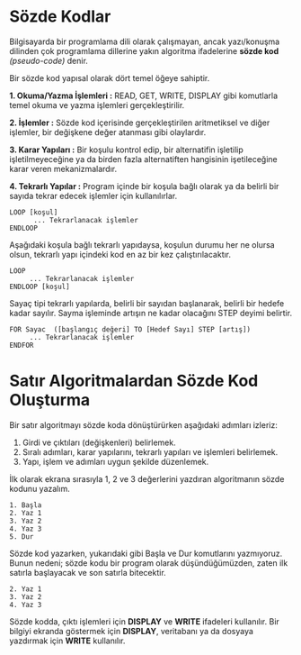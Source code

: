 # Sözde Kodlar

Bilgisayarda bir programlama dili olarak çalışmayan, ancak yazı/konuşma dilinden çok programlama dillerine yakın algoritma ifadelerine **sözde kod** *(pseudo-code)* denir.

Bir sözde kod yapısal olarak dört temel öğeye sahiptir.

**1. Okuma/Yazma İşlemleri :** READ, GET, WRITE, DISPLAY gibi komutlarla temel okuma ve yazma işlemleri gerçekleştirilir.

**2. İşlemler :** Sözde kod içerisinde gerçekleştirilen aritmetiksel ve diğer işlemler, bir değişkene değer atanması gibi olaylardır.

**3. Karar Yapıları :** Bir koşulu kontrol edip, bir alternatifin işletilip işletilmeyeceğine ya da birden fazla alternatiften hangisinin işetileceğine karar veren mekanizmalardır.

**4. Tekrarlı Yapılar :** Program içinde bir koşula bağlı olarak ya da belirli bir sayıda tekrar edecek işlemler için kullanılırlar. 

```
LOOP [koşul]
      ... Tekrarlanacak işlemler
ENDLOOP
```
Aşağıdaki koşula bağlı tekrarlı yapıdaysa, koşulun durumu her ne olursa olsun, tekrarlı yapı içindeki kod en az bir kez çalıştırılacaktır.

```
LOOP
     ... Tekrarlanacak işlemler
ENDLOOP [koşul]
```

Sayaç tipi tekrarlı yapılarda, belirli bir sayıdan başlanarak, belirli bir hedefe kadar sayılır. Sayma işleminde artışın ne kadar olacağını STEP deyimi belirtir.

```
FOR Sayac  ([başlangıç değeri] TO [Hedef Sayı] STEP [artış])
     ... Tekrarlanacak işlemler
ENDFOR
```

# Satır Algoritmalardan Sözde Kod Oluşturma

Bir satır algoritmayı sözde koda dönüştürürken aşağıdaki adımları izleriz:

1. Girdi ve çıktıları (değişkenleri) belirlemek.
2. Sıralı adımları, karar yapılarını, tekrarlı yapıları ve işlemleri belirlemek.
3. Yapı, işlem ve adımları uygun şekilde düzenlemek.

İlk olarak ekrana sırasıyla 1, 2 ve 3 değerlerini yazdıran algoritmanın sözde kodunu yazalım.

```
1. Başla
2. Yaz 1
3. Yaz 2
4. Yaz 3
5. Dur
```
Sözde kod yazarken, yukarıdaki gibi Başla ve Dur komutlarını yazmıyoruz.  Bunun nedeni; sözde kodu bir program olarak düşündüğümüzden, zaten ilk satırla başlayacak ve son satırla bitecektir.

```
2. Yaz 1
3. Yaz 2
4. Yaz 3
```

Sözde kodda, çıktı işlemleri için **DISPLAY** ve **WRITE** ifadeleri kullanılır. Bir bilgiyi ekranda göstermek için **DISPLAY**, veritabanı ya da dosyaya yazdırmak için **WRITE** kullanılır.
